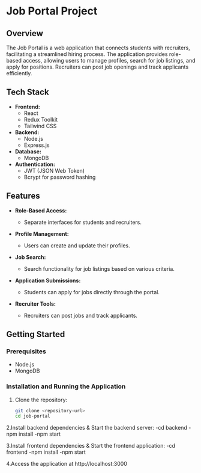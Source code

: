 # Job Portal Project

## Overview

The Job Portal is a web application that connects students with recruiters, facilitating a streamlined hiring process. The application provides role-based access, allowing users to manage profiles, search for job listings, and apply for positions. Recruiters can post job openings and track applicants efficiently.

## Tech Stack

- **Frontend:** 
  - React
  - Redux Toolkit
  - Tailwind CSS
- **Backend:** 
  - Node.js
  - Express.js
- **Database:** 
  - MongoDB
- **Authentication:** 
  - JWT (JSON Web Token)
  - Bcrypt for password hashing

## Features

- **Role-Based Access:** 
  - Separate interfaces for students and recruiters.
  
- **Profile Management:** 
  - Users can create and update their profiles.
  
- **Job Search:** 
  - Search functionality for job listings based on various criteria.
  
- **Application Submissions:** 
  - Students can apply for jobs directly through the portal.
  
- **Recruiter Tools:** 
  - Recruiters can post jobs and track applicants.

## Getting Started

### Prerequisites

- Node.js
- MongoDB

### Installation and Running the Application

1. Clone the repository:
   ```bash
   git clone <repository-url>
   cd job-portal
   
2.Install backend dependencies & Start the backend server:
  -cd backend
  -npm install
  -npm start
  
3.Install frontend dependencies & Start the frontend application:
  -cd frontend
  -npm install
  -npm start

4.Access the application at http://localhost:3000
